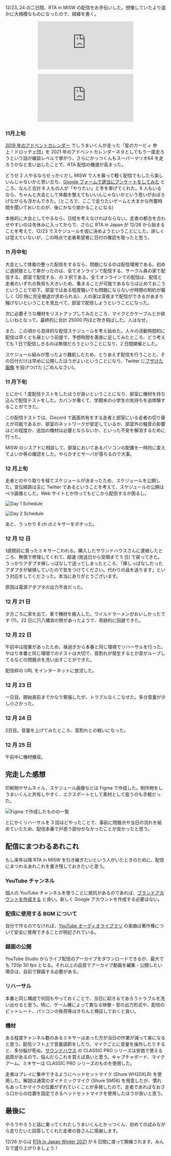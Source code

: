 12/23, 24 の二日間、RTA in MISW の配信をお手伝いした。想像していたより遥かに大規模なものになったので、経緯を書く。

<iframe class='youtube-embed' src="https://www.youtube.com/embed/B-DTLg1QKio" title="YouTube video player" frameborder="0" allow="accelerometer; autoplay; clipboard-write; encrypted-media; gyroscope; picture-in-picture" allowfullscreen></iframe>

<iframe class='youtube-embed' src="https://www.youtube.com/embed/Hn6b_luWGCo" title="YouTube video player" frameborder="0" allow="accelerometer; autoplay; clipboard-write; encrypted-media; gyroscope; picture-in-picture" allowfullscreen></iframe>

<style>
    .youtube-embed {
        display: block;

        width: var(--content-width);
        height: calc(var(--content-width) / 16 * 9);

        margin: 1em auto;
    }
</style>

### 11月上旬

[2019 年のアドベントカレンダー](https://hackmd.io/y3kTvgErQo24DOo5YvqOEQ) でしうまいくんが走った「星のカービィ 参上！ドロッチェ団」を 2021 年のアドベントカレンダーネタとしてもう一度走ろうという話が雑談レベルで挙がり、さらにかっつくんもスーパーマリオ64 を走ろうかなと言い出したことで、RTA 配信の機運が高まった。

どうせ 2 人やるならせっかくだし MISW で人を募って軽く配信でもしたら楽しいんじゃないかと思い立ち、[Google フォームで適当にアンケートをしてみた](https://twitter.com/siumaidayo/status/1457666186661949442) ところ、なんと合計 8 人もの人が「やりたい」と手を挙げてくれた。8 人もいるなら、ちゃんと大会として体裁を整えてもいいんじゃないかという思いがおぼろげながらも浮かんできた。(ところで、ここで走りたいゲームと大まかな所要時間を聞いておいたのが、後にかなり助かることになる)

本格的に大会としてやるなら、日程を考えなければならない。走者の都合を合わせやすいのは冬休みに入ってからで、さらに RTA in Japan が 12/26 から始まることを考えて、12/23 でスケジュールを仮に決めようということにした。詳しくは覚えていないが、この時点で走者希望者に日付の確認を取ったと思う。

### 11 月中旬

大会として体裁の整った配信をするなら、問題になるのは配信環境である。初めに選択肢として挙がったのは、全てオンラインで配信する、サークル員の家で配信する、部室で配信する、の 3 択である。全てオンラインでの配信は、配信と走者のいずれの負担も大きいため、集まることが可能であるならば止めておこうということで却下。部室ではある程度騒いでも問題にならないが時間の制約が厳しく (20 時に完全撤退が求められる)、人の家は深夜まで配信ができるがあまり騒げないということを見比べて、部室で配信しようということになった。

次に必要そうな機材をリストアップしてみたところ、マイクとかケーブルとか欲しいねとなって、最終的に合計 25000 円ほど吹き飛ばした。人はなぜ。

また、この頃から具体的な配信スケジュールを考え始めた。人々の活動時間的に配信は早くとも昼という前提で、予想時間を愚直に足してみたところ、どう考えても 1 日で配信しきるのは無理だろうということになり、2 日間開催とした。

スケジュール組みが思ったより難航したため、とりあえず配信を行うことと、その日付だけは早めに公開したほうがよいということになり、Twitter に[フザけた画像](https://twitter.com/siumaidayo/status/1465271430354903040) を投げつけた (ごめんなさい)。

### 11 月下旬

とにかく 1 度配信テストをしたほうが良いということになり、部室に機材を持ち込んで配信テストをした。カバンが重くて、学期末の小学生の気持ちを追体験することができた。

この配信テストでは、Discord で画面共有をする走者と部室にいる走者の切り替えが可能であるか、部室のネットワークが安定しているか、部室外の騒音の影響はどの程度か、追加の機材は必要とならないか、といった不安を解消するために行った。

MISW のシスアドに相談して、部室においてあるパソコンの配置を一時的に変えてよいか等の確認をした。やらかすとサーバが落ちるので大事。

### 12 月上旬

走者とのやり取りを経てスケジュールが決まったため、スケジュールを公開した。宣伝経路は主に Twitter であるということを考えて、スケジュールの公開はペラ画像とした。Web サイトとか作ってもどこから配信するか困るし。

![Day 1 Schedule](/img/2021-rta-in-misw/day1.jpg)

![Day 2 Schedule](/img/2021-rta-in-misw/day2.jpg)

あと、うっかり 8 ch のミキサーをポチった。

### 12 月 12 日

1週間前に買ったミキサーこわれる。購入したサウンドハウスさんに連絡したところ、無償で修理してくれて、超速 (発送日から受領まで 5 日) で戻ってきた。うっかりアダプタ挿しっぱなしで送ってしまったところ、「挿しっぱなしだったアダプタが破損していたので気をつけてください。代わりの品を送ります」という対応をしてくださった。本当にありがとうございます。

原因は電源アダプタの出力不良だった。

### 12 月 21 日

夕方ごろに家を出て、車で機材を搬入した。ワイルドラーメンがおいしかったです (?)。22 日に穴八幡宮の祭があったようで、奇跡的に回避できた。

### 12 月 22 日

午前中は授業があったため、昼過ぎから本番と同じ環境でリハーサルを行った。やはり本番と同じ環境でのテストは大切で、音割れが発生するとか音がループしてるなどの問題点を洗い出すことができた。

配信枠の URL をインターネットに放流した。

### 12 月 23 日

一日目。開始直前までかなり緊張したが、トラブルなくこなせた。多分音量が少し小さかった。


### 12 月 24 日

2日目。音量を上げてみたところ、音割れとの戦いになった。


### 12 月 25 日

午前中に機材撤収。

## 完走した感想

印刷物やサムネイル、スケジュール画像などは Figma で作成した。制作物をしうまいくんと共有しやすく、エクスポートとして素材として扱うのも手軽だった。

![Figma で作成したものの一覧](/img/2021-rta-in-misw/figma-creatives.png)

とにかくリハーサルを 3 回ほどやったことで、事前に問題点や当日の流れを組めていたため、配信本番で戸惑う部分がなかったことが良かったと思う。

## 配信にまつわるあれこれ

もし来年以降 RTA in MISW を引き継ぎたいという人がいたときのために、配信にまつわるあれこれを書き残しておきたいと思う。

### YouTube チャンネル

個人の YouTube チャンネルを使うことに抵抗があるのであれば、[ブランドアカウントを作成する](https://support.google.com/youtube/answer/9367690?hl=ja) と良い。新しく Google アカウントを作成する必要はない。

### 配信に使用する BGM について

自分で作るのでなければ、[YouTube オーディオライブラリ](https://support.google.com/youtube/answer/3376882?hl=ja) の楽曲は著作権について安全に使用できることが明記されている。

### 録画の公開

YouTube Studio からライブ配信のアーカイブをダウンロードできるが、最大でも 720p 30 fps となる。それ以上の品質でアーカイブ動画を編集・公開したい場合は、自前で録画する必要がある。

### リハーサル

本番と同じ構成で何回もやっておくことで、当日に起きるであろうトラブルを洗い出せると思う。特に、ゲーム機によって異なる映像・音の出力形式や、配信のビットレート、パソコンの負荷等はきちんと検証しておくと良い。

### 機材

ある程度チャンネル数のあるミキサーはあった方が当日の作業が減って楽になると思う。配信ソフト上で音量調節をしたり、マイクごとに音量を操作したりすると、多分脳が死ぬ。[サウンドハウス](https://www.soundhouse.co.jp/) の CLASSIC PRO シリーズは安価で使える品質があるので、悩んだらこれを買えば良いと思う。キャプチャボード、マイクアーム、ミキサーは CLASSIC PRO シリーズのものを使用した。

走者はプレイに集中できるようにヘッドセットマイク (Shure WH20XLR) を使用した。解説は通常のダイナミックマイク (Shure SM58) を用意したが、慣れもあってかマイクの位置がずれていくことが多発したので、走者であればなおさら口からの位置を固定できるヘッドセットマイクを使用したほうが良いと思う。

## 最後に

やろうやろうと話に乗ってくれたしうまいくんとかっつくん、初めての試みながら走りたいと回答してくれた走者の皆さんに感謝します。

12/26 からは [RTA in Japan Winter 2021](https://rtain.jp/) が 6 日間に渡って開催されます。みんなで盛り上がりましょう！

